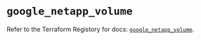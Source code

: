 # `google_netapp_volume`

Refer to the Terraform Registory for docs: [`google_netapp_volume`](https://registry.terraform.io/providers/hashicorp/google-beta/5.21.0/docs/resources/google_netapp_volume).
